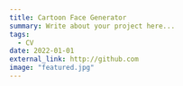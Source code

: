 ```yaml
---
title: Cartoon Face Generator
summary: Write about your project here...
tags:
  - CV
date: 2022-01-01
external_link: http://github.com
image: "featured.jpg"
---
```

